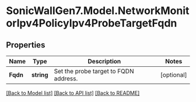 # SonicWallGen7.Model.NetworkMonitorIpv4PolicyIpv4ProbeTargetFqdn

## Properties

Name | Type | Description | Notes
------------ | ------------- | ------------- | -------------
**Fqdn** | **string** | Set the probe target to FQDN address. | [optional] 

[[Back to Model list]](../README.md#documentation-for-models) [[Back to API list]](../README.md#documentation-for-api-endpoints) [[Back to README]](../README.md)


